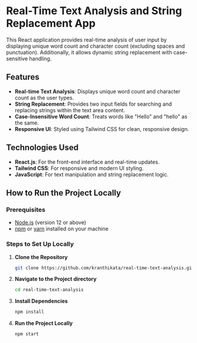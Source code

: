 # Real-Time Text Analysis and String Replacement App

This React application provides real-time analysis of user input by displaying unique word count and character count (excluding spaces and punctuation). Additionally, it allows dynamic string replacement with case-sensitive handling.

## Features
- **Real-time Text Analysis**: Displays unique word count and character count as the user types.
- **String Replacement**: Provides two input fields for searching and replacing strings within the text area content.
- **Case-Insensitive Word Count**: Treats words like "Hello" and "hello" as the same.
- **Responsive UI**: Styled using Tailwind CSS for clean, responsive design.

## Technologies Used
- **React.js**: For the front-end interface and real-time updates.
- **Tailwind CSS**: For responsive and modern UI styling.
- **JavaScript**: For text manipulation and string replacement logic.

## How to Run the Project Locally

### Prerequisites
- [Node.js](https://nodejs.org/en/download/) (version 12 or above)
- [npm](https://www.npmjs.com/get-npm) or [yarn](https://yarnpkg.com/) installed on your machine

### Steps to Set Up Locally

1. **Clone the Repository**

   ```bash
   git clone https://github.com/kranthikata/real-time-text-analysis.git
   
2. **Navigate to the Project directory**

   ```bash
   cd real-time-text-analysis
   
3. **Install Dependencies**

   ```bash
   npm install
   
4. **Run the Project Locally**

   ```bash
   npm start
